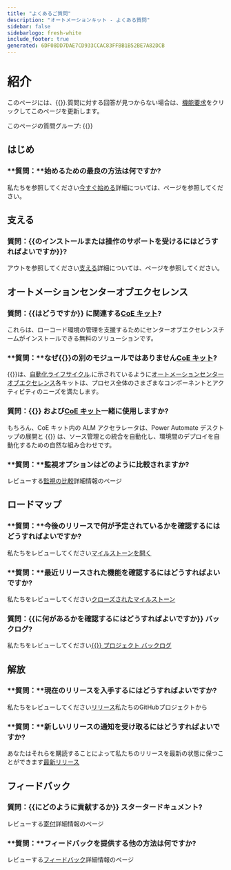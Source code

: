 ```yaml
---
title: "よくあるご質問"
description: "オートメーションキット - よくある質問"
sidebar: false
sidebarlogo: fresh-white
include_footer: true
generated: 6DF08DD7DAE7CD933CCAC83FFBB1B52BE7A82DCB
---
```


# 紹介

このページには、{{<product-name>}}.質問に対する回答が見つからない場合は、[機能要求](https://github.com/microsoft/powercat-automation-kit/issues/new/choose)をクリックしてこのページを更新します。

このページの質問グループ:
{{<toc>}}

## はじめ

### **質問：**始めるための最良の方法は何ですか?

私たちを参照してください[今すぐ始める](/ja/get-started)詳細については、ページを参照してください。

## 支える

### **質問：**{{のインストールまたは操作のサポートを受けるにはどうすればよいですか<product-name>}}?

アウトを参照してください[支える](/ja/support)詳細については、ページを参照してください。

## オートメーションセンターオブエクセレンス

### **質問：**{{はどうですか<product-name>}} に関連する[CoE キット](https://learn.microsoft.com/power-platform/guidance/coe/starter-kit)?

これらは、ローコード環境の管理を支援するためにセンターオブエクセレンスチームがインストールできる無料のソリューションです。

### **質問：**なぜ{{<product-name>}}の別のモジュールではありません[CoE キット](https://learn.microsoft.com/power-platform/guidance/coe/starter-kit)?

{{<product-name>}}は、[自動化ライフサイクル](https://learn.microsoft.com/power-automate/guidance/automation-kit/overview/automation-coe-strategy#automation-lifecycle).に示されているように[オートメーションセンターオブエクセレンス](https://learn.microsoft.com/power-automate/guidance/automation-kit/overview/automation-coe-strategy#automation-center-of-excellence)各キットは、プロセス全体のさまざまなコンポーネントとアクティビティのニーズを満たします。

### **質問：**{{<product-name>}} および[CoE キット](https://learn.microsoft.com/power-platform/guidance/coe/starter-kit)一緒に使用しますか?

もちろん、CoE キット内の ALM アクセラレータは、Power Automate デスクトップの展開と {{<product-name>}} は、ソース管理との統合を自動化し、環境間のデプロイを自動化するための自然な組み合わせです。

### **質問：**監視オプションはどのように比較されますか?

レビューする[監視の比較](/ja/monitoring-compare)詳細情報のページ

## ロードマップ

### **質問：**今後のリリースで何が予定されているかを確認するにはどうすればよいですか?

私たちをレビューしてください[マイルストーンを開く](https://github.com/microsoft/powercat-automation-kit/milestones?state=open)

### **質問：**最近リリースされた機能を確認するにはどうすればよいですか?

私たちをレビューしてください[クローズされたマイルストーン](https://github.com/microsoft/powercat-automation-kit/milestones?state=closed)

### **質問：**{{に何があるかを確認するにはどうすればよいですか<product-name>}} バックログ?

私たちをレビューしてください[{{<product-name>}} プロジェクト バックログ](https://aka.ms/ak4pp/backlog)

## 解放

### **質問：**現在のリリースを入手するにはどうすればよいですか?

私たちをレビューしてください[リリース](https://github.com/microsoft/powercat-automation-kit/releases)私たちのGitHubプロジェクトから

### **質問：**新しいリリースの通知を受け取るにはどうすればよいですか?

あなたはそれらを購読することによって私たちのリリースを最新の状態に保つことができます[最新リリース](https://github.com/microsoft/powercat-automation-kit#latest-release)

## フィードバック

### **質問：**{{にどのように貢献するか<product-name>}} スタータードキュメント?

レビューする[寄付](/ja/contribution)詳細情報のページ

### **質問：**フィードバックを提供する他の方法は何ですか?

レビューする[フィードバック](/ja/contribution/feedback)詳細情報のページ
